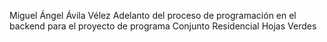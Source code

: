 Miguel Ángel Ávila Vélez
Adelanto del proceso de programación en el backend para el proyecto de programa Conjunto Residencial Hojas Verdes
